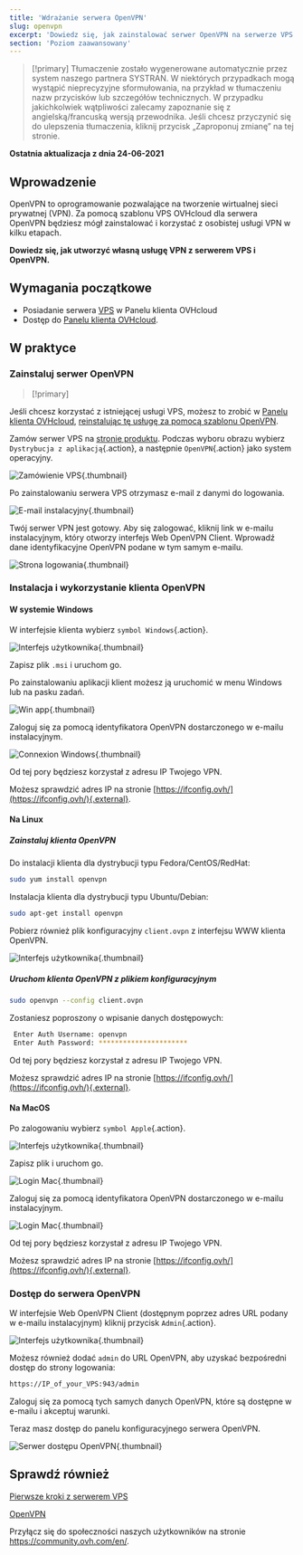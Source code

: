 ```yaml
---
title: 'Wdrażanie serwera OpenVPN'
slug: openvpn
excerpt: 'Dowiedz się, jak zainstalować serwer OpenVPN na serwerze VPS'
section: 'Poziom zaawansowany'
---
```


> [!primary]
> Tłumaczenie zostało wygenerowane automatycznie przez system naszego partnera SYSTRAN. W niektórych przypadkach mogą wystąpić nieprecyzyjne sformułowania, na przykład w tłumaczeniu nazw przycisków lub szczegółów technicznych. W przypadku jakichkolwiek wątpliwości zalecamy zapoznanie się z angielską/francuską wersją przewodnika. Jeśli chcesz przyczynić się do ulepszenia tłumaczenia, kliknij przycisk „Zaproponuj zmianę” na tej stronie.
> 

**Ostatnia aktualizacja z dnia 24-06-2021**

## Wprowadzenie

OpenVPN to oprogramowanie pozwalające na tworzenie wirtualnej sieci prywatnej (VPN). Za pomocą szablonu VPS OVHcloud dla serwera OpenVPN będziesz mógł zainstalować i korzystać z osobistej usługi VPN w kilku etapach.

**Dowiedz się, jak utworzyć własną usługę VPN z serwerem VPS i OpenVPN.**

## Wymagania początkowe

- Posiadanie serwera [VPS](https://www.ovhcloud.com/pl/vps/) w Panelu klienta OVHcloud
- Dostęp do [Panelu klienta OVHcloud](https://www.ovh.com/auth/?action=gotomanager&from=https://www.ovh.pl/&ovhSubsidiary=pl).

## W praktyce

### Zainstaluj serwer OpenVPN

> [!primary]
>
Jeśli chcesz korzystać z istniejącej usługi VPS, możesz to zrobić w [Panelu klienta OVHcloud](https://www.ovh.com/auth/?action=gotomanager&from=https://www.ovh.pl/&ovhSubsidiary=pl), [reinstalując tę usługę za pomocą szablonu OpenVPN](../pierwsze-kroki-vps/#reinstallvps).
>

Zamów serwer VPS na [stronie produktu](https://www.ovhcloud.com/pl/vps/). Podczas wyboru obrazu wybierz `Dystrybucja z aplikacją`{.action}, a następnie `OpenVPN`{.action} jako system operacyjny.

![Zamówienie VPS](images/order_vps.png){.thumbnail}

Po zainstalowaniu serwera VPS otrzymasz e-mail z danymi do logowania.

![E-mail instalacyjny](images/opencredent2.png){.thumbnail}

Twój serwer VPN jest gotowy. Aby się zalogować, kliknij link w e-mailu instalacyjnym, który otworzy interfejs Web OpenVPN Client. Wprowadź dane identyfikacyjne OpenVPN podane w tym samym e-mailu.

![Strona logowania](images/login_user.png){.thumbnail}

### Instalacja i wykorzystanie klienta OpenVPN

#### W systemie Windows

W interfejsie klienta wybierz `symbol Windows`{.action}.

![Interfejs użytkownika](images/windows_client.png){.thumbnail}

Zapisz plik `.msi` i uruchom go.

Po zainstalowaniu aplikacji klient możesz ją uruchomić w menu Windows lub na pasku zadań.

![Win app](images/win_launch.png){.thumbnail}

Zaloguj się za pomocą identyfikatora OpenVPN dostarczonego w e-mailu instalacyjnym.

![Connexion Windows](images/win_login.png){.thumbnail}

Od tej pory będziesz korzystał z adresu IP Twojego VPN.

Możesz sprawdzić adres IP na stronie [https://ifconfig.ovh/](https://ifconfig.ovh/){.external}.

#### Na Linux

##### **Zainstaluj klienta OpenVPN**

Do instalacji klienta dla dystrybucji typu Fedora/CentOS/RedHat:

```sh
sudo yum install openvpn
```

Instalacja klienta dla dystrybucji typu Ubuntu/Debian:

```sh
sudo apt-get install openvpn
```

Pobierz również plik konfiguracyjny `client.ovpn` z interfejsu WWW klienta OpenVPN.

![Interfejs użytkownika](images/ovpn.png){.thumbnail}

##### **Uruchom klienta OpenVPN z plikiem konfiguracyjnym**

```sh
sudo openvpn --config client.ovpn
```

Zostaniesz poproszony o wpisanie danych dostępowych:

```sh
 Enter Auth Username: openvpn
 Enter Auth Password: **********************
```

Od tej pory będziesz korzystał z adresu IP Twojego VPN.

Możesz sprawdzić adres IP na stronie [https://ifconfig.ovh/](https://ifconfig.ovh/){.external}.

#### Na MacOS

Po zalogowaniu wybierz `symbol Apple`{.action}.

![Interfejs użytkownika](images/mac_client.png){.thumbnail}

Zapisz plik i uruchom go.

![Login Mac](images/login_screen_mac.png){.thumbnail}

Zaloguj się za pomocą identyfikatora OpenVPN dostarczonego w e-mailu instalacyjnym.

![Login Mac](images/connection_openvpn_mac.png){.thumbnail}

Od tej pory będziesz korzystał z adresu IP Twojego VPN.

Możesz sprawdzić adres IP na stronie [https://ifconfig.ovh/](https://ifconfig.ovh/){.external}.

### Dostęp do serwera OpenVPN

W interfejsie Web OpenVPN Client (dostępnym poprzez adres URL podany w e-mailu instalacyjnym) kliknij przycisk `Admin`{.action}.

![Interfejs użytkownika](images/admin_button.png){.thumbnail}

Możesz również dodać `admin` do URL OpenVPN, aby uzyskać bezpośredni dostęp do strony logowania:

```sh
https://IP_of_your_VPS:943/admin
```

Zaloguj się za pomocą tych samych danych OpenVPN, które są dostępne w e-mailu i akceptuj warunki.

Teraz masz dostęp do panelu konfiguracyjnego serwera OpenVPN.

![Serwer dostępu OpenVPN](images/admin_access.png){.thumbnail}

## Sprawdź również

[Pierwsze kroki z serwerem VPS](../pierwsze-kroki-vps/)

[OpenVPN](https://openvpn.net/)

Przyłącz się do społeczności naszych użytkowników na stronie <https://community.ovh.com/en/>.